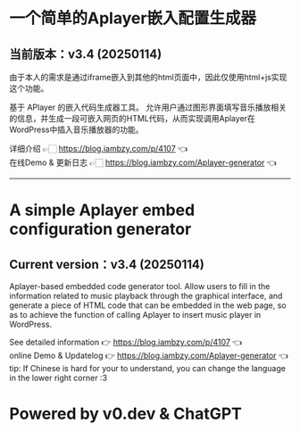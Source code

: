# 一个简单的Aplayer嵌入配置生成器
## 当前版本：v3.4 (20250114)
 由于本人的需求是通过iframe嵌入到其他的html页面中，因此仅使用html+js实现这个功能。
 
 基于 APlayer 的嵌入代码生成器工具。
 允许用户通过图形界面填写音乐播放相关的信息，并生成一段可嵌入网页的HTML代码，从而实现调用Aplayer在WordPress中插入音乐播放器的功能。


 
 详细介绍 👉🏻 https://blog.iambzy.com/p/4107 👈 <br>
 在线Demo & 更新日志 👉🏻 https://blog.iambzy.com/Aplayer-generator 👈<br>





---------

# A simple Aplayer embed configuration generator
## Current version：v3.4 (20250114)

Aplayer-based embedded code generator tool.
Allow users to fill in the information related to music playback through the graphical interface, and generate a piece of HTML code that can be embedded in the web page, so as to achieve the function of calling Aplayer to insert music player in WordPress.

 See detailed information 👉 https://blog.iambzy.com/p/4107 👈<br>
 online Demo & Updatelog 👉 https://blog.iambzy.com/Aplayer-generator 👈<br>
tip: If Chinese is hard for your to understand, you can change the language in the lower right corner :3<br>

 # Powered by v0.dev & ChatGPT
